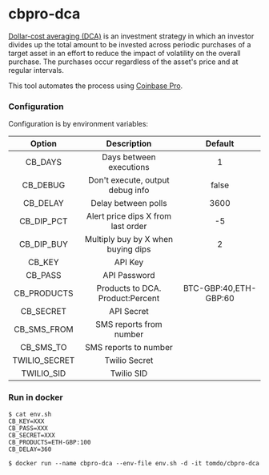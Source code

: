 # cbpro-dca

[Dollar-cost averaging (DCA)](https://www.investopedia.com/terms/d/dollarcostaveraging.asp) is an investment strategy in which an investor divides up the total amount to be invested across periodic purchases of a target asset in an effort to reduce the impact of volatility on the overall purchase. The purchases occur regardless of the asset's price and at regular intervals.

This tool automates the process using [Coinbase Pro](https://pro.coinbase.com).

### Configuration

Configuration is by environment variables:

| Option        | Description                        | Default               |
| :-----------: | :--------------------------------: | :-------------------: |
| CB_DAYS       | Days between executions            | 1                     |
| CB_DEBUG      | Don't execute, output debug info   | false                 |
| CB_DELAY      | Delay between polls                | 3600                  |
| CB_DIP_PCT    | Alert price dips X from last order | -5                    |
| CB_DIP_BUY    | Multiply buy by X when buying dips | 2                     |
| CB_KEY        | API Key                            |                       |
| CB_PASS       | API Password                       |                       |
| CB_PRODUCTS   | Products to DCA. Product:Percent   | BTC-GBP:40,ETH-GBP:60 |
| CB_SECRET     | API Secret                         |                       |
| CB_SMS_FROM   | SMS reports from number            |                       |
| CB_SMS_TO     | SMS reports to number              |                       |
| TWILIO_SECRET | Twilio Secret                      |                       |
| TWILIO_SID    | Twilio SID                         |                       |

### Run in docker

```shell
$ cat env.sh
CB_KEY=XXX
CB_PASS=XXX
CB_SECRET=XXX
CB_PRODUCTS=ETH-GBP:100
CB_DELAY=360

$ docker run --name cbpro-dca --env-file env.sh -d -it tomdo/cbpro-dca
```
